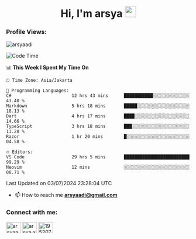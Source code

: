 <h1 align="center">Hi, I'm arsya 
  <img src="https://media.giphy.com/media/hvRJCLFzcasrR4ia7z/giphy.gif" width="30px"/>
</h1>

<p align="left"> <h3>Profile Views:</h3> <img src="https://komarev.com/ghpvc/?username=arsyaadi&label=Profile%20views&color=0e75b6&style=flat" alt="arsyaadi" /> </p>

<!--START_SECTION:waka-->
![Code Time](http://img.shields.io/badge/Code%20Time-2%2C874%20hrs%2050%20mins-blue)

📊 **This Week I Spent My Time On** 

```text
🕑︎ Time Zone: Asia/Jakarta

💬 Programming Languages: 
C#                       12 hrs 43 mins      ███████████░░░░░░░░░░░░░░   43.40 % 
Markdown                 5 hrs 18 mins       █████░░░░░░░░░░░░░░░░░░░░   18.13 % 
Dart                     4 hrs 17 mins       ████░░░░░░░░░░░░░░░░░░░░░   14.66 % 
TypeScript               3 hrs 18 mins       ███░░░░░░░░░░░░░░░░░░░░░░   11.28 % 
Razor                    1 hr 20 mins        █░░░░░░░░░░░░░░░░░░░░░░░░   04.58 % 

🔥 Editors: 
VS Code                  29 hrs 5 mins       █████████████████████████   99.29 % 
Neovim                   12 mins             ░░░░░░░░░░░░░░░░░░░░░░░░░   00.71 % 
```


 Last Updated on 03/07/2024 23:28:04 UTC
<!--END_SECTION:waka-->

- 📫 How to reach me **arsyaadi@gmail.com**


<h3 align="left">Connect with me:</h3>
<p align="left">
<a href="https://linkedin.com/in/arsyaadi" target="blank"><img align="center" src="https://raw.githubusercontent.com/rahuldkjain/github-profile-readme-generator/master/src/images/icons/Social/linked-in-alt.svg" alt="arsyaadi" height="30" width="40" /></a>
<a href="https://fb.com/arsya.xkz" target="blank"><img align="center" src="https://raw.githubusercontent.com/rahuldkjain/github-profile-readme-generator/master/src/images/icons/Social/facebook.svg" alt="arsya.xkz" height="30" width="40" /></a>
<a href="https://stackoverflow.com/users/19520749" target="blank"><img align="center" src="https://raw.githubusercontent.com/rahuldkjain/github-profile-readme-generator/master/src/images/icons/Social/stack-overflow.svg" alt="19520749" height="30" width="40" /></a>
</p>
